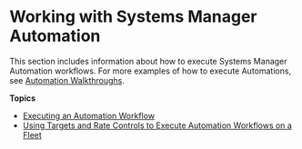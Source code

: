# Working with Systems Manager Automation<a name="automation-working"></a>

This section includes information about how to execute Systems Manager Automation workflows\. For more examples of how to execute Automations, see [Automation Walkthroughs](automation-walk.md)\.

**Topics**
+ [Executing an Automation Workflow](automation-working-executing.md)
+ [Using Targets and Rate Controls to Execute Automation Workflows on a Fleet](automation-working-targets-and-rate-controls.md)
